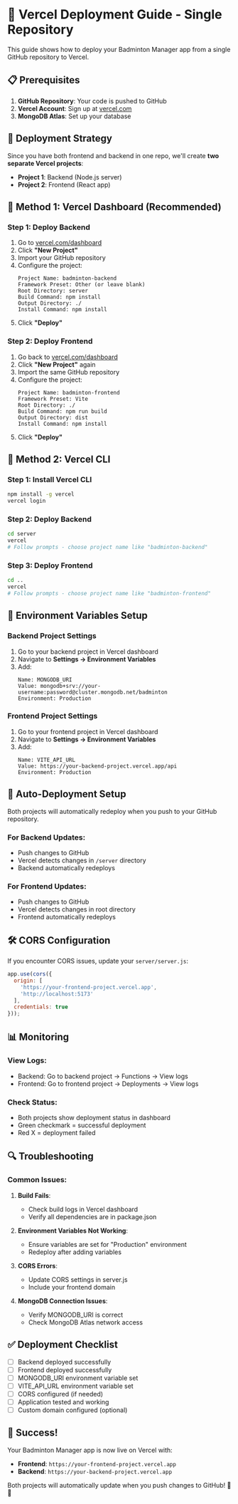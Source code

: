 # 🚀 Vercel Deployment Guide - Single Repository

This guide shows how to deploy your Badminton Manager app from a single GitHub repository to Vercel.

## 📋 Prerequisites

1. **GitHub Repository**: Your code is pushed to GitHub
2. **Vercel Account**: Sign up at [vercel.com](https://vercel.com)
3. **MongoDB Atlas**: Set up your database

## 🎯 Deployment Strategy

Since you have both frontend and backend in one repo, we'll create **two separate Vercel projects**:

- **Project 1**: Backend (Node.js server)
- **Project 2**: Frontend (React app)

## 🚀 Method 1: Vercel Dashboard (Recommended)

### Step 1: Deploy Backend

1. Go to [vercel.com/dashboard](https://vercel.com/dashboard)
2. Click **"New Project"**
3. Import your GitHub repository
4. Configure the project:
   ```
   Project Name: badminton-backend
   Framework Preset: Other (or leave blank)
   Root Directory: server
   Build Command: npm install
   Output Directory: ./
   Install Command: npm install
   ```
5. Click **"Deploy"**

### Step 2: Deploy Frontend

1. Go back to [vercel.com/dashboard](https://vercel.com/dashboard)
2. Click **"New Project"** again
3. Import the same GitHub repository
4. Configure the project:
   ```
   Project Name: badminton-frontend
   Framework Preset: Vite
   Root Directory: ./
   Build Command: npm run build
   Output Directory: dist
   Install Command: npm install
   ```
5. Click **"Deploy"**

## 🚀 Method 2: Vercel CLI

### Step 1: Install Vercel CLI
```bash
npm install -g vercel
vercel login
```

### Step 2: Deploy Backend
```bash
cd server
vercel
# Follow prompts - choose project name like "badminton-backend"
```

### Step 3: Deploy Frontend
```bash
cd ..
vercel
# Follow prompts - choose project name like "badminton-frontend"
```

## 🔧 Environment Variables Setup

### Backend Project Settings
1. Go to your backend project in Vercel dashboard
2. Navigate to **Settings → Environment Variables**
3. Add:
   ```
   Name: MONGODB_URI
   Value: mongodb+srv://your-username:password@cluster.mongodb.net/badminton
   Environment: Production
   ```

### Frontend Project Settings
1. Go to your frontend project in Vercel dashboard
2. Navigate to **Settings → Environment Variables**
3. Add:
   ```
   Name: VITE_API_URL
   Value: https://your-backend-project.vercel.app/api
   Environment: Production
   ```

## 🔄 Auto-Deployment Setup

Both projects will automatically redeploy when you push to your GitHub repository.

### For Backend Updates:
- Push changes to GitHub
- Vercel detects changes in `/server` directory
- Backend automatically redeploys

### For Frontend Updates:
- Push changes to GitHub
- Vercel detects changes in root directory
- Frontend automatically redeploys

## 🛠️ CORS Configuration

If you encounter CORS issues, update your `server/server.js`:

```javascript
app.use(cors({
  origin: [
    'https://your-frontend-project.vercel.app',
    'http://localhost:5173'
  ],
  credentials: true
}));
```

## 📊 Monitoring

### View Logs:
- Backend: Go to backend project → Functions → View logs
- Frontend: Go to frontend project → Deployments → View logs

### Check Status:
- Both projects show deployment status in dashboard
- Green checkmark = successful deployment
- Red X = deployment failed

## 🔍 Troubleshooting

### Common Issues:

1. **Build Fails**:
   - Check build logs in Vercel dashboard
   - Verify all dependencies are in package.json

2. **Environment Variables Not Working**:
   - Ensure variables are set for "Production" environment
   - Redeploy after adding variables

3. **CORS Errors**:
   - Update CORS settings in server.js
   - Include your frontend domain

4. **MongoDB Connection Issues**:
   - Verify MONGODB_URI is correct
   - Check MongoDB Atlas network access

## ✅ Deployment Checklist

- [ ] Backend deployed successfully
- [ ] Frontend deployed successfully
- [ ] MONGODB_URI environment variable set
- [ ] VITE_API_URL environment variable set
- [ ] CORS configured (if needed)
- [ ] Application tested and working
- [ ] Custom domain configured (optional)

## 🎉 Success!

Your Badminton Manager app is now live on Vercel with:
- **Frontend**: `https://your-frontend-project.vercel.app`
- **Backend**: `https://your-backend-project.vercel.app`

Both projects will automatically update when you push changes to GitHub! 🏸✨ 
